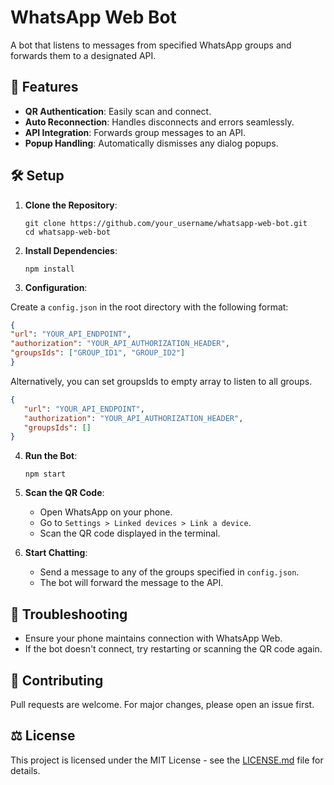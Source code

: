 # WhatsApp Web Bot

A bot that listens to messages from specified WhatsApp groups and forwards them to a designated API.

## 🚀 Features

- **QR Authentication**: Easily scan and connect.
- **Auto Reconnection**: Handles disconnects and errors seamlessly.
- **API Integration**: Forwards group messages to an API.
- **Popup Handling**: Automatically dismisses any dialog popups.

## 🛠 Setup

1. **Clone the Repository**:
   ```
   git clone https://github.com/your_username/whatsapp-web-bot.git
   cd whatsapp-web-bot
   ```

2. **Install Dependencies**:
   ```
   npm install
   ```

3. **Configuration**:

Create a `config.json` in the root directory with the following format:

```json
{
"url": "YOUR_API_ENDPOINT",
"authorization": "YOUR_API_AUTHORIZATION_HEADER",
"groupsIds": ["GROUP_ID1", "GROUP_ID2"]
}
```

Alternatively, you can set groupsIds to empty array to listen to all groups.
```json
{
   "url": "YOUR_API_ENDPOINT",
   "authorization": "YOUR_API_AUTHORIZATION_HEADER",
   "groupsIds": []
}
```

4. **Run the Bot**:
   ```
   npm start
   ```

5. **Scan the QR Code**:
    - Open WhatsApp on your phone.
    - Go to `Settings > Linked devices > Link a device`.
    - Scan the QR code displayed in the terminal.


6. **Start Chatting**:
    - Send a message to any of the groups specified in `config.json`.
    - The bot will forward the message to the API.

## 🔧 Troubleshooting

- Ensure your phone maintains connection with WhatsApp Web.
- If the bot doesn't connect, try restarting or scanning the QR code again.

## 📝 Contributing

Pull requests are welcome. For major changes, please open an issue first.

## ⚖️ License

This project is licensed under the MIT License - see the [LICENSE.md](LICENSE.md) file for details.
